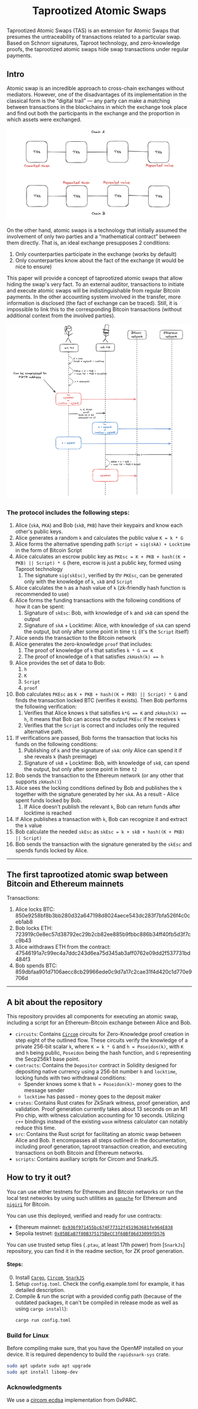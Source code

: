 # <p style="text-align: center;"> Taprootized Atomic Swaps </p>

Taprootized Atomic Swaps (TAS) is an extension for Atomic Swaps that presumes the untraceability of 
transactions related to a particular swap. Based on Schnorr signatures, Taproot technology, and
zero-knowledge proofs, the taprootized atomic swaps hide swap transactions under regular payments.

## Intro
Atomic swap is an incredible approach to cross-chain exchanges without mediators. However, one of 
the disadvantages of its implementation in the classical form is the “digital trail” — any party 
can make a matching between transactions in the blockchains in which the exchange took place and
find out both the participants in the exchange and the proportion in which assets were exchanged.

<div align="center">
<img src="assets/atomic-swap.png"/>
</div>

On the other hand, atomic swaps is a technology that initially assumed the involvement of only two 
parties and a “mathematical contract” between them directly. That is, an ideal exchange presupposes 
2 conditions:
1) Only counterparties participate in the exchange (works by default)
2) Only counterparties know about the fact of the exchange (it would be nice to ensure)

This paper will provide a concept of taprootized atomic swaps that allow hiding the swap's very fact. To an
external auditor, transactions to initiate and execute atomic swaps will be indistinguishable from regular Bitcoin
payments. In the other accounting system involved in the transfer, more information is disclosed (the fact of
exchange can be traced). Still, it is impossible to link this to the corresponding Bitcoin transactions (without
additional context from the involved parties).

<div align="center">
<img src="assets/sequence-diagram.png"/>
</div>

### The protocol includes the following steps:
1. Alice (`skA`, `PKA`) and Bob (`skB`, `PKB`) have their keypairs and know each other's public keys.
2. Alice generates a random `k` and calculates the public value `K = k * G`
3. Alice forms the alternative spending path `Script = sig(skA) + Locktime` in the form of Bitcoin Script 
4. Alice calculates an escrow public key as `PKEsc = K + PKB + hash((K + PKB) || Script) * G` (here,
   escrow is just a public key, formed using Taproot technology
   1. The signature `sig(skEsc)`, verified by thr `PKEsc`, can be generated only with the knowledge of `k`, `skB` and `Script`
5. Alice calculates the `h` as a hash value of `k` (zk-friendly hash function is recommended to use)
6. Alice forms the funding transactions with the following conditions of how it can be spent:
   1. Signature of `skEsc`: Bob, with knowledge of `k` and `skB` can spend the output
   2. Signature of `skA` + Locktime: Alice, with knowledge of `skA` can spend the output, but only after some point in time `t1` (it's the `Script` itself)
7. Alice sends the transaction to the Bitcoin network
8. Alice generates the zero-knowledge `proof` that includes:
   1. The proof of knowledge of `k` that satisfies `k * G == K`
   2. The proof of knowledge of `k` that satisfies `zkHash(k) == h`
9. Alice provides the set of data to Bob:
   1. `h`
   2. `K`
   3. `Script`
   4. `proof`
10. Bob calculates `PKEsc` as `K + PKB + hash((K + PKB) || Script) * G` and finds the transaction locked BTC (verifies it exists). Then Bob performs the following verification:
    1. Verifies that Alice knows `k` that satisfies `k*G == K` and `zkHash(k) == h`, it means that Bob can access the output `PKEsc` if he receives `k`
    2. Verifies that the `Script` is correct and includes only the required alternative path.
11. If verifications are passed, Bob forms the transaction that locks his funds on the following conditions:
    1. Publishing of `k` and the signature of `skA`: only Alice can spend it if she reveals `k` (hash preimage)
    2. Signature of `skB` + Locktime: Bob, with knowledge of `skB`, can spend the output, but only after some point in time `t2`
12. Bob sends the transaction to the Ethereum network (or any other that supports `zkHash()`)
13. Alice sees the locking conditions defined by Bob and publishes the `k` together with the signature generated by her `skA`. As a result - Alice spent funds locked by Bob.
    1. If Alice doesn’t publish the relevant `k`, Bob can return funds after locktime is reached
14. If Alice publishes a transaction with `k`, Bob can recognize it and extract the `k` value
15. Bob calculate the needed `skEsc` as `skEsc = k + skB + hash((K + PKB) || Script)`
16. Bob sends the transaction with the signature generated by the `skEsc` and spends funds locked by Alice.
---
## The first taprootized atomic swap between Bitcoin and Ethereum mainnets

Transactions:
1. Alice locks BTC: 850e9258bf8b3bb280d32a647198d8024aece543dc283f7bfa526f4c0ceb1ab8
2. Bob locks ETH: 723919c0e8ec57d38792ec29b2cb82ee885b9fbbc886b34ff40fb5d3f7cc9b43
3. Alice withdraws ETH from the contract: 47546191a7c99ec4a7ddc243d6ea75d345ab3aff0762e09dd2f537731bd484f3
4. Bob spends BTC: 859dbfaa901d7106aecc8cb29966ede0c9d7a17c2cae31f4d420c1d770e9706d
---

## A bit about the repository
This repository provides all components for executing an atomic swap, including a script for an 
Ethereum-Bitcoin exchange between Alice and Bob.

- `circuits`: Contains [`Circom`](https://docs.circom.io/) circuits for Zero-Knowledge proof 
  creation in step eight of the outlined flow. These circuits verify the knowledge of a private 
  256-bit scalar `k`, where `K = k * G` and `h = Poseidon(k)`, with `K` and `h` being public, 
  `Poseidon` being the hash function, and `G` representing the Secp256k1 base point.
- `contracts`: Contains the `Depositor` contract in Solidity designed for depositing
  native currency using a 256-bit number `h` and `locktime`, locking funds with two withdrawal 
  conditions:
  - Spender knows some `k` that `h = Poseidon(k)`- money goes to the message sender
  - `locktime` has passed - money goes to the deposit maker
- `crates`: Contains Rust crates for ZkSnark witness, proof generation, and validation. Proof 
  generation currently takes about 13 seconds on an M1 Pro chip, with witness calculation 
  accounting for 10 seconds. Utilizing `c++` bindings instead of the existing `wasm` witness
  calculator can notably reduce this time.
- `src`: Contains the Rust script for facilitating an atomic swap between Alice and Bob. It 
  encompasses all steps outlined in the documentation, including proof generation, taproot 
  transaction creation, and executing transactions on both Bitcoin and Ethereum networks.
- `scripts`: Contains auxiliary scripts for Circom and SnarkJS.

## How to try it out?
You can use either testnets for Ethereum and Bitcoin networks or run the local test networks by 
using such utilities as [`ganache`](https://trufflesuite.com/ganache/) for Ethereum and 
[`nigiri`](https://nigiri.vulpem.com/) for Bitcoin.

You can use this deployed, verified and ready for use contracts:
- Ethereum mainnet: [`0x936f971455bc674F77312f451963681fe964E838`](https://etherscan.io/address/0x936f971455bc674f77312f451963681fe964e838)
- Sepolia testnet: [`0x85BEaB7f80B375175BeCC3f68Bf86d33099fD576`](https://sepolia.etherscan.io/address/0x85BEaB7f80B375175BeCC3f68Bf86d33099fD576)

You can use trusted setup files (`.ptau`, at least 17th power) from [`SnarkJs`] repository, you
can find it in the readme section, for ZK proof generation.

#### Steps: 
0. Install [`Cargo`](https://doc.rust-lang.org/book/ch01-01-installation.html#installation), 
   [`Circom`](https://docs.circom.io/getting-started/installation/), 
   [`SnarkJS`](https://docs.circom.io/getting-started/installation/#installing-circom)
1. Setup `config.toml`. Check the config.example.toml for example, it has detailed description.
2. Compile & run the script with a provided config path (because of the outdated packages, it can't be compiled in release mode as well as using `cargo install`):
   ```bash
   cargo run config.toml
   ```
   
### Build for Linux
Before compiling make sure, that you have the OpenMP installed on your device. It is required 
dependency to build the `rapidsnark-sys` crate.
```bash
sudo apt update sudo apt upgrade
sudo apt install libomp-dev
```

### Acknowledgments
We use a [circom ecdsa](https://github.com/0xPARC/circom-ecdsa) implementation from 0xPARC.
